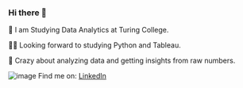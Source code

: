 
### Hi there 👋

🚀 I am Studying Data Analytics at Turing College.

🧑‍🎓 Looking forward to studying Python and Tableau.

🎉 Crazy about analyzing data and getting insights from raw numbers.

![image](https://user-images.githubusercontent.com/111267909/223227357-f8c38a0b-f185-477f-a252-12653abce5da.png)
Find me on: [LinkedIn](https://www.linkedin.com/in/asta-prismontiene/)

